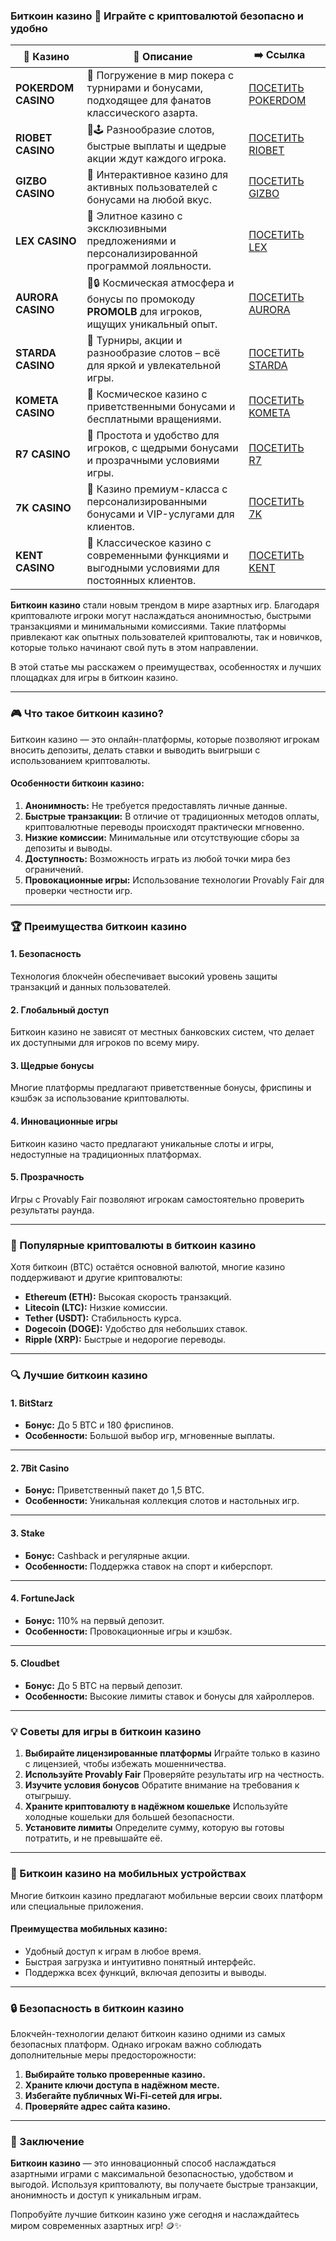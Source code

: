 ### Биткоин казино 🎰 Играйте с криптовалютой безопасно и удобно
| 🎰 Казино           | 📜 Описание                                                                                       | ➡️ Ссылка                                                                                          |   |
| ------------------- | ------------------------------------------------------------------------------------------------- | -------------------------------------------------------------------------------------------------- | - |
| **POKERDOM CASINO** | 🎲 Погружение в мир покера с турнирами и бонусами, подходящее для фанатов классического азарта.   | [ПОСЕТИТЬ POKERDOM](https://brandplay.link/FwVc4f)                                                 |   |
| **RIOBET CASINO**   | 🌟🕹️ Разнообразие слотов, быстрые выплаты и щедрые акции ждут каждого игрока.                    | [ПОСЕТИТЬ RIOBET](https://brandplay.link/TnjsxFvH)                                                 |   |
| **GIZBO CASINO**    | 🚀 Интерактивное казино для активных пользователей с бонусами на любой вкус.                      | [ПОСЕТИТЬ GIZBO](https://brandplay.link/rvzLrVLp)                                                  |   |
| **LEX CASINO**      | 🎰 Элитное казино с эксклюзивными предложениями и персонализированной программой лояльности.      | [ПОСЕТИТЬ LEX](https://brandplay.link/VMqNXPFs)                                                    |   |
| **AURORA CASINO**   | 🌌🔒 Космическая атмосфера и бонусы по промокоду **PROMOLB** для игроков, ищущих уникальный опыт. | [ПОСЕТИТЬ AURORA](https://10trafic-stat2.com/click/668546556bcc6313411604bc/6766/13031/subaccount) |   |
| **STARDA CASINO**   | 🌠 Турниры, акции и разнообразие слотов – всё для яркой и увлекательной игры.                     | [ПОСЕТИТЬ STARDA](https://brandplay.link/HDcDrxLk)                                                 |   |
| **KOMETA CASINO**   | 💫 Космическое казино с приветственными бонусами и бесплатными вращениями.                        | [ПОСЕТИТЬ KOMETA](https://brandplay.link/jHzFFYGv)                                                 |   |
| **R7 CASINO**       | 🎯 Простота и удобство для игроков, с щедрыми бонусами и прозрачными условиями игры.              | [ПОСЕТИТЬ R7](https://brandplay.link/dByFXP7h)                                                     |   |
| **7K CASINO**       | 💎 Казино премиум-класса с персонализированными бонусами и VIP-услугами для клиентов.             | [ПОСЕТИТЬ 7K](https://brandplay.link/dd46bNgD)                                                     |   |
| **KENT CASINO**     | 🎲 Классическое казино с современными функциями и выгодными условиями для постоянных клиентов.    | [ПОСЕТИТЬ KENT](https://brandplay.link/XRH1g6Vb)                                                   |   |

**Биткоин казино** стали новым трендом в мире азартных игр. Благодаря криптовалюте игроки могут наслаждаться анонимностью, быстрыми транзакциями и минимальными комиссиями. Такие платформы привлекают как опытных пользователей криптовалюты, так и новичков, которые только начинают свой путь в этом направлении.

В этой статье мы расскажем о преимуществах, особенностях и лучших площадках для игры в биткоин казино.

***

### 🎮 Что такое биткоин казино?

Биткоин казино — это онлайн-платформы, которые позволяют игрокам вносить депозиты, делать ставки и выводить выигрыши с использованием криптовалюты.

#### **Особенности биткоин казино:**

1. **Анонимность:**
   Не требуется предоставлять личные данные.
2. **Быстрые транзакции:**
   В отличие от традиционных методов оплаты, криптовалютные переводы происходят практически мгновенно.
3. **Низкие комиссии:**
   Минимальные или отсутствующие сборы за депозиты и выводы.
4. **Доступность:**
   Возможность играть из любой точки мира без ограничений.
5. **Провокационные игры:**
   Использование технологии Provably Fair для проверки честности игр.

***

### 🏆 Преимущества биткоин казино

#### **1. Безопасность**

Технология блокчейн обеспечивает высокий уровень защиты транзакций и данных пользователей.

#### **2. Глобальный доступ**

Биткоин казино не зависят от местных банковских систем, что делает их доступными для игроков по всему миру.

#### **3. Щедрые бонусы**

Многие платформы предлагают приветственные бонусы, фриспины и кэшбэк за использование криптовалюты.

#### **4. Инновационные игры**

Биткоин казино часто предлагают уникальные слоты и игры, недоступные на традиционных платформах.

#### **5. Прозрачность**

Игры с Provably Fair позволяют игрокам самостоятельно проверить результаты раунда.

***

### 🌟 Популярные криптовалюты в биткоин казино

Хотя биткоин (BTC) остаётся основной валютой, многие казино поддерживают и другие криптовалюты:

* **Ethereum (ETH):** Высокая скорость транзакций.
* **Litecoin (LTC):** Низкие комиссии.
* **Tether (USDT):** Стабильность курса.
* **Dogecoin (DOGE):** Удобство для небольших ставок.
* **Ripple (XRP):** Быстрые и недорогие переводы.

***

### 🔍 Лучшие биткоин казино

#### **1. BitStarz**

* **Бонус:** До 5 BTC и 180 фриспинов.
* **Особенности:** Большой выбор игр, мгновенные выплаты.

***

#### **2. 7Bit Casino**

* **Бонус:** Приветственный пакет до 1,5 BTC.
* **Особенности:** Уникальная коллекция слотов и настольных игр.

***

#### **3. Stake**

* **Бонус:** Cashback и регулярные акции.
* **Особенности:** Поддержка ставок на спорт и киберспорт.

***

#### **4. FortuneJack**

* **Бонус:** 110% на первый депозит.
* **Особенности:** Провокационные игры и кэшбэк.

***

#### **5. Cloudbet**

* **Бонус:** До 5 BTC на первый депозит.
* **Особенности:** Высокие лимиты ставок и бонусы для хайроллеров.

***

### 💡 Советы для игры в биткоин казино

1. **Выбирайте лицензированные платформы**
   Играйте только в казино с лицензией, чтобы избежать мошенничества.
2. **Используйте Provably Fair**
   Проверяйте результаты игр на честность.
3. **Изучите условия бонусов**
   Обратите внимание на требования к отыгрышу.
4. **Храните криптовалюту в надёжном кошельке**
   Используйте холодные кошельки для большей безопасности.
5. **Установите лимиты**
   Определите сумму, которую вы готовы потратить, и не превышайте её.

***

### 📱 Биткоин казино на мобильных устройствах

Многие биткоин казино предлагают мобильные версии своих платформ или специальные приложения.

#### **Преимущества мобильных казино:**

* Удобный доступ к играм в любое время.
* Быстрая загрузка и интуитивно понятный интерфейс.
* Поддержка всех функций, включая депозиты и выводы.

***

### 🔒 Безопасность в биткоин казино

Блокчейн-технологии делают биткоин казино одними из самых безопасных платформ. Однако игрокам важно соблюдать дополнительные меры предосторожности:

1. **Выбирайте только проверенные казино.**
2. **Храните ключи доступа в надёжном месте.**
3. **Избегайте публичных Wi-Fi-сетей для игры.**
4. **Проверяйте адрес сайта казино.**

***

### 🎯 Заключение

**Биткоин казино** — это инновационный способ наслаждаться азартными играми с максимальной безопасностью, удобством и выгодой. Используя криптовалюту, вы получаете быстрые транзакции, анонимность и доступ к уникальным играм.

Попробуйте лучшие биткоин казино уже сегодня и наслаждайтесь миром современных азартных игр! 🪙✨
